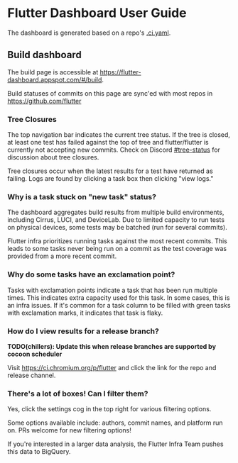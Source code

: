 # Flutter Dashboard User Guide

The dashboard is generated based on a repo's [.ci.yaml](../CI_YAML.md).

## Build dashboard

The build page is accessible at https://flutter-dashboard.appspot.com/#/build.

Build statuses of commits on this page are sync'ed with most repos in https://github.com/flutter

### Tree Closures

The top navigation bar indicates the current tree status. If the tree is closed,
at least one test has failed against the top of tree and flutter/flutter is
currently not accepting new commits. Check on Discord [#tree-status](https://discord.com/channels/608014603317936148/613398423093116959)
for discussion about tree closures.

Tree closures occur when the latest results for a test have returned as
failing. Logs are found by clicking a task box then clicking "view logs."


### Why is a task stuck on "new task" status?

The dashboard aggregates build results from multiple build environments,
including Cirrus, LUCI, and DeviceLab. Due to limited capacity to run tests on
physical devices, some tests may be batched (run for several commits).

Flutter infra prioritizes running tasks against the most recent commits. This
leads to some tasks never being run on a commit as the test coverage was
provided from a more recent commit.

### Why do some tasks have an exclamation point?

Tasks with exclamation points indicate a task that has been run multiple times.
This indicates extra capacity used for this task. In some cases, this is an
infra issues. If it's common for a task column to be filled with green tasks
with exclamation marks, it indicates that task is flaky.

### How do I view results for a release branch?

**TODO(chillers): Update this when release branches are supported by cocoon scheduler**

Visit https://ci.chromium.org/p/flutter and click the link for the repo and release channel.

### There's a lot of boxes! Can I filter them?

Yes, click the settings cog in the top right for various filtering options.

Some options available include: authors, commit names, and platform run on.
PRs welcome for new filtering options!

If you're interested in a larger data analysis, the Flutter Infra Team pushes
this data to BigQuery.
